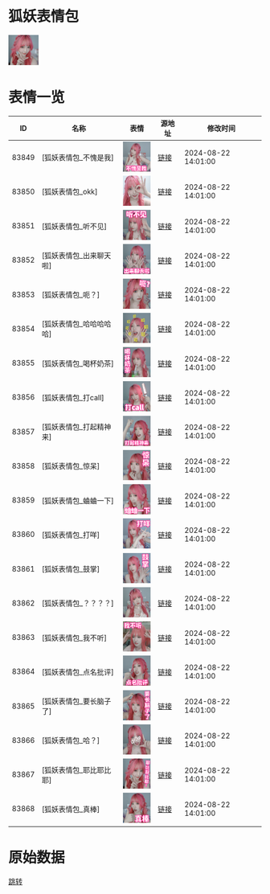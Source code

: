 # 狐妖表情包

<img src="./cover.png" height="60" alt="cover" />

# 表情一览

|ID|名称|表情|源地址|修改时间|
|----|----|----|----|----|
|83849|[狐妖表情包_不愧是我]|<img src="./pic/083849_%5B狐妖表情包_不愧是我%5D.png" height="60" alt="不愧是我"/>|[链接](https://i0.hdslb.com/bfs/garb/fe2b50e518774047924a0b1c48f118a3a6faaba1.png)|2024-08-22 14:01:00|
|83850|[狐妖表情包_okk]|<img src="./pic/083850_%5B狐妖表情包_okk%5D.png" height="60" alt="okk"/>|[链接](https://i0.hdslb.com/bfs/garb/cde9dacbf3074365793eb83442931499e21c111d.png)|2024-08-22 14:01:00|
|83851|[狐妖表情包_听不见]|<img src="./pic/083851_%5B狐妖表情包_听不见%5D.png" height="60" alt="听不见"/>|[链接](https://i0.hdslb.com/bfs/garb/b43e844b997d1b9e51e2a897681cf39e650e111f.png)|2024-08-22 14:01:00|
|83852|[狐妖表情包_出来聊天啦]|<img src="./pic/083852_%5B狐妖表情包_出来聊天啦%5D.png" height="60" alt="出来聊天啦"/>|[链接](https://i0.hdslb.com/bfs/garb/2ea02537d617d535f250d4acc1a25d6424f6c758.png)|2024-08-22 14:01:00|
|83853|[狐妖表情包_呃？]|<img src="./pic/083853_%5B狐妖表情包_呃？%5D.png" height="60" alt="呃？"/>|[链接](https://i0.hdslb.com/bfs/garb/0a3193ef02c8ab8e24ad74f9fc2bd41dfb6e8c60.png)|2024-08-22 14:01:00|
|83854|[狐妖表情包_哈哈哈哈哈]|<img src="./pic/083854_%5B狐妖表情包_哈哈哈哈哈%5D.png" height="60" alt="哈哈哈哈哈"/>|[链接](https://i0.hdslb.com/bfs/garb/694f95ba6ca44927c9435a725333059ead0d3be9.png)|2024-08-22 14:01:00|
|83855|[狐妖表情包_喝杯奶茶]|<img src="./pic/083855_%5B狐妖表情包_喝杯奶茶%5D.png" height="60" alt="喝杯奶茶"/>|[链接](https://i0.hdslb.com/bfs/garb/de22bf92a41d9a7cec08226ee80a01ab6f7c9e8d.png)|2024-08-22 14:01:00|
|83856|[狐妖表情包_打call]|<img src="./pic/083856_%5B狐妖表情包_打call%5D.png" height="60" alt="打call"/>|[链接](https://i0.hdslb.com/bfs/garb/e9312246f6311b09fba61b3bc0a4afe07d9c7121.png)|2024-08-22 14:01:00|
|83857|[狐妖表情包_打起精神来]|<img src="./pic/083857_%5B狐妖表情包_打起精神来%5D.png" height="60" alt="打起精神来"/>|[链接](https://i0.hdslb.com/bfs/garb/152b2bd512f1b108b544c7799bea1bbf0772818d.png)|2024-08-22 14:01:00|
|83858|[狐妖表情包_惊呆]|<img src="./pic/083858_%5B狐妖表情包_惊呆%5D.png" height="60" alt="惊呆"/>|[链接](https://i0.hdslb.com/bfs/garb/6e3546ac2af8846dd1f96d8e15f05ad8ca42be79.png)|2024-08-22 14:01:00|
|83859|[狐妖表情包_蛐蛐一下]|<img src="./pic/083859_%5B狐妖表情包_蛐蛐一下%5D.png" height="60" alt="蛐蛐一下"/>|[链接](https://i0.hdslb.com/bfs/garb/e4585a7f1350e1805616bf382778e901689b60af.png)|2024-08-22 14:01:00|
|83860|[狐妖表情包_打咩]|<img src="./pic/083860_%5B狐妖表情包_打咩%5D.png" height="60" alt="打咩"/>|[链接](https://i0.hdslb.com/bfs/garb/8c03adb4f8644aba507f225986928faccb1dfbb8.png)|2024-08-22 14:01:00|
|83861|[狐妖表情包_鼓掌]|<img src="./pic/083861_%5B狐妖表情包_鼓掌%5D.png" height="60" alt="鼓掌"/>|[链接](https://i0.hdslb.com/bfs/garb/293b54cdb3fa8633647e3c49b52e73a2ef5d0e56.png)|2024-08-22 14:01:00|
|83862|[狐妖表情包_？？？？]|<img src="./pic/083862_%5B狐妖表情包_？？？？%5D.png" height="60" alt="？？？？"/>|[链接](https://i0.hdslb.com/bfs/garb/02f33c270a98aefc488ae15b5f0889124c85c3bd.png)|2024-08-22 14:01:00|
|83863|[狐妖表情包_我不听]|<img src="./pic/083863_%5B狐妖表情包_我不听%5D.png" height="60" alt="我不听"/>|[链接](https://i0.hdslb.com/bfs/garb/7dd4989d616831bc5f60da68e2852974f4de9d38.png)|2024-08-22 14:01:00|
|83864|[狐妖表情包_点名批评]|<img src="./pic/083864_%5B狐妖表情包_点名批评%5D.png" height="60" alt="点名批评"/>|[链接](https://i0.hdslb.com/bfs/garb/1f39f3f394169499c6f760d0197ec0eeeae8ce71.png)|2024-08-22 14:01:00|
|83865|[狐妖表情包_要长脑子了]|<img src="./pic/083865_%5B狐妖表情包_要长脑子了%5D.png" height="60" alt="要长脑子了"/>|[链接](https://i0.hdslb.com/bfs/garb/a16e7c3c3217c7dd25f5748cbb4b27b7d8083171.png)|2024-08-22 14:01:00|
|83866|[狐妖表情包_哈？]|<img src="./pic/083866_%5B狐妖表情包_哈？%5D.png" height="60" alt="哈？"/>|[链接](https://i0.hdslb.com/bfs/garb/1d047bfa972f9a0a1879a4212ee559137b5e60aa.png)|2024-08-22 14:01:00|
|83867|[狐妖表情包_耶比耶比耶]|<img src="./pic/083867_%5B狐妖表情包_耶比耶比耶%5D.png" height="60" alt="耶比耶比耶"/>|[链接](https://i0.hdslb.com/bfs/garb/879883560b454977a63f2dce78cf77f9369661b6.png)|2024-08-22 14:01:00|
|83868|[狐妖表情包_真棒]|<img src="./pic/083868_%5B狐妖表情包_真棒%5D.png" height="60" alt="真棒"/>|[链接](https://i0.hdslb.com/bfs/garb/cf3025f24d566ad38e0583aa49f76ce05aee390a.png)|2024-08-22 14:01:00|

# 原始数据

[跳转](./raw.json)

